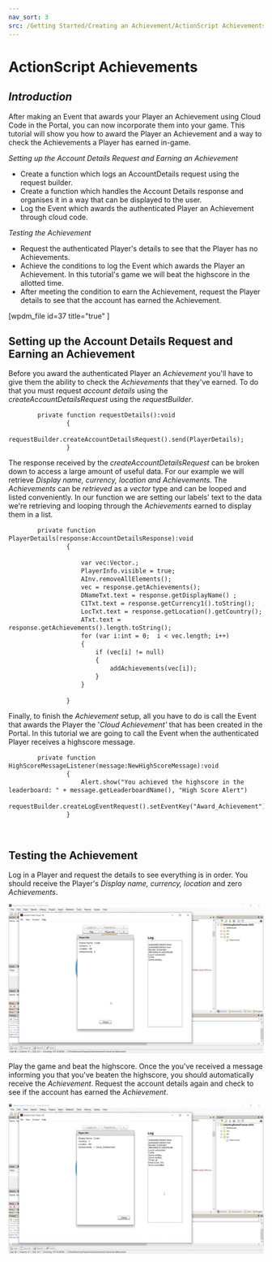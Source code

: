 ```yaml
---
nav_sort: 3
src: /Getting Started/Creating an Achievement/ActionScript Achievements.md
---
```


# ActionScript Achievements

## *Introduction*

After making an Event that awards your Player an Achievement using Cloud Code in the Portal, you can now incorporate them into your game. This tutorial will show you how to award the Player an Achievement and a way to check the Achievements a Player has earned in-game.

*Setting up the Account Details Request and Earning an Achievement*

  * Create a function which logs an AccountDetails request using the request builder.
  * Create a function which handles the Account Details response and organises it in a way that can be displayed to the user.
  * Log the Event which awards the authenticated Player an Achievement through cloud code.

*Testing the Achievement*

  * Request the authenticated Player's details to see that the Player has no Achievements.
  * Achieve the conditions to log the Event which awards the Player an Achievement. In this tutorial's game we will beat the highscore in the allotted time.
  * After meeting the condition to earn the Achievement, request the Player details to see that the account has earned the Achievement.

[wpdm_file id=37 title="true" ]

## Setting up the Account Details Request and Earning an Achievement

Before you award the authenticated Player an *Achievement* you'll have to give them the ability to check the *Achievements* that they've earned. To do that you must request *account details* using the *createAccountDetailsRequest* using the *requestBuilder*.

```
    	private function requestDetails():void
    			{
    				requestBuilder.createAccountDetailsRequest().send(PlayerDetails);
    			}
```

The response received by the *createAccountDetailsRequest* can be broken down to access a large amount of useful data. For our example we will retrieve *Display name, currency, location *and* Achievements.* The *Achievements* can be *retrieved* as a *vector* type and can be looped and listed conveniently. In our function we are setting our labels' text to the data we're retrieving and looping through the *Achievements* earned to display them in a list.

```
    	private function PlayerDetails(response:AccountDetailsResponse):void
    			{

    				var vec:Vector.;
    				PlayerInfo.visible = true;
    				AInv.removeAllElements();
    				vec = response.getAchievements();
    				DNameTxt.text = response.getDisplayName() ;
    				C1Txt.text = response.getCurrency1().toString();
    				LocTxt.text = response.getLocation().getCountry();
    				ATxt.text = response.getAchievements().length.toString();
    				for (var i:int = 0;  i < vec.length; i++)
    				{
    					if (vec[i] != null)
    					{
    						addAchievements(vec[i]);
    					}
    				}

    			}
```

Finally, to finish the *Achievement* setup, all you have to do is call the Event that awards the Player the '*Cloud Achievement'* that has been created in the Portal. In this tutorial we are going to call the Event when the authenticated Player receives a highscore message.

```
    	private function HighScoreMessageListener(message:NewHighScoreMessage):void
    			{
    				Alert.show("You achieved the highscore in the leaderboard: " + message.getLeaderboardName(), "High Score Alert")
    				requestBuilder.createLogEventRequest().setEventKey("Award_Achievement").send(GeneralLogResponse);
    			}
```

 

## Testing the Achievement

Log in a Player and request the details to see everything is in order. You should receive the Player's *Display name, currency, location* and zero *Achievements*.

![l](img/AS/1.jpg)

Play the game and beat the highscore. Once the you've received a message informing you that you've beaten the highscore, you should automatically receive the *Achievement*. Request the account details again and check to see if the account has earned the *Achievement*.

![l](img/AS/2.jpg)
